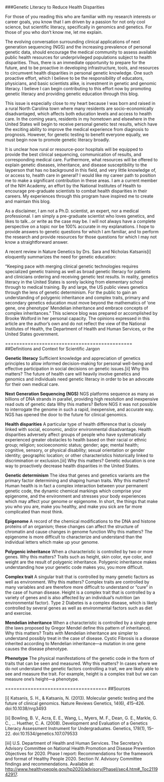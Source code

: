 ###Genetic Literacy to Reduce Health Disparities

For those of you reading this who are familiar with my research interests or career goals, you know that I am driven by a passion for not only cool science, but scientific literacy, specifically in genomics and genetics. For those of you who don’t know me, let me explain.

The evolving conversation surrounding clinical applications of next generation sequencing (NGS) and the increasing prevalence of personal genetic data, should encourage the medical community to assess available public health resources for underprivileged populations subject to health disparities. Thus, there is an immediate opportunity to prepare for the future, and to be proactive in developing infrastructure, tools, and resources to circumvent health disparities in personal genetic knowledge. One such proactive effort, which I believe to be the responsibility of educators, physicians, and basic scientists alike, is investment in genetic and genomic literacy. I believe I can begin contributing to this effort now by promoting genetic literacy and providing genetic education through this blog.

This issue is especially close to my heart because I was born and raised in a rural North Carolina town where many residents are socio-economically disadvantaged, which affects both education levels and access to health care. In the coming years, residents in my hometown and elsewhere in the United States will begin to receive personal genetic test results, which have the exciting ability to improve the medical experience from diagnosis to prognosis. However, for genetic testing to benefit everyone equally, we must begin now to promote genetic literacy broadly.

It is unclear how rural or resource-poor hospitals will be equipped to provide the best clinical sequencing, communication of results, and corresponding medical care. Furthermore, what resources will be offered to explain genetic diseases, inheritance, and disease susceptibility to the layperson that has no background in this field, and very little knowledge of, or access to, health care in general? I would like my career path to position me to make a significant contribution in these areas. I am a current member of the NIH Academy, an effort by the National Institutes of Health to encourage pre-graduate scientists to combat health disparities in their careers. My experiences through this program have inspired me to create and maintain this blog.

As a disclaimer, I am not a Ph.D. scientist, an expert, nor a medical professional. I am simply a pre-graduate scientist who loves genetics, and likes to talk…or write as the case may be. I will not always have a complete perspective on a topic nor be 100% accurate in my explanations. I hope to provide answers to genetic questions for which I am familiar, and to perform the research and provide resources for those questions for which I may not know a straightforward answer.

A recent review in Nature Genetics by Drs. Sara and Nicholas Katsanis[i] eloquently summarizes the need for genetic education:

“Keeping pace with merging clinical genetic technologies requires specialized genetic training as well as broad genetic literacy for patients and clinicians ordering and receiving genetic test results. In reality, genetics literacy in the United States is sorely lacking from elementary school through to medical training. By and large, the US public views genetics through the lens of genetic determinism. For the public to gain an understanding of polygenic inheritance and complex traits, primary and secondary genetics education must move beyond the mathematics of ‘one gene, one phenotype’ Mendelian inheritance and embrace concepts of complex inheritances.”
This science blog was prepared or accomplished by Brooke Wolford in her personal capacity. The opinions expressed in this article are the author’s own and do not reflect the view of the National Institutes of Health, the Department of Health and Human Services, or the United States government.

=============================================
##Definitions and Context for Scientific Jargon

**Genetic literacy**
Sufficient knowledge and appreciation of genetics principles to allow informed decision-making for personal well-being and effective participation in social decisions on genetic issues.[ii]
Why this matters?
The future of health care will heavily involve genetics and genomics and individuals need genetic literacy in order to be an advocate for their own medical care.

**Next Generation Sequencing (NGS)**
NGS platforms sequence as many as billions of DNA strands in parallel, providing high resolution and inexpensive read outs of genetic data
Why this matters?
Before NGS it was not possible to interrogate the genome in such a rapid, inexpensive, and accurate way. NGS has opened the door to the future for clinical genomics.

**Health disparities**
A particular type of health difference that is closely linked with social, economic, and/or environmental disadvantage. Health disparities adversely affect groups of people who have systematically experienced greater obstacles to health based on their racial or ethnic group; religion; socioeconomic status; gender; age; mental health; cognitive, sensory, or physical disability; sexual orientation or gender identity; geographic location; or other characteristics historically linked to discrimination or exclusion.[iii]
Why this matters?
Genetic education is one way to proactively decrease health disparities in the United States.

**Genetic determinism**
The idea that genes and genetics variants are the primary factor determining and shaping human traits.
Why this matters?
Human health is in fact a complex interaction between your permanent genetic code, the dynamic chemical markings which comprise your epigenome, and the environment and stresses your body experiences which may affect your genome or epigenome. In short, the things that make you who you are, make you healthy, and make you sick are far more complicated than most think.

**Epigenome**
A record of the chemical modifications to the DNA and histone proteins of an organism; these changes can affect the structure of chromatin and cause changes in genome function
Why this matters?
The epigenome is more difficult to characterize and understand than the individual letters which make up your genome.

**Polygenic inheritance**
When a characteristic is controlled by two or more genes.
Why this matters?
Traits such as height, skin color, eye color, and weight are the result of polygenic inheritance. Polygenic inheritance makes understanding how your genetic code makes you, you more difficult.

**Complex trait**
A singular trait that is controlled by many genetic factors as well as environment.
Why this matters?
Complex traits are controlled by many variables and are therefore more difficult to understand or “cure” in the case of human disease. Height is a complex trait that is controlled by a variety of genes and is also affected by an individual’s nutrition (an environmental factor). Type 2 Diabetes is a complex disease, which is likely controlled by several genes as well as environmental factors such as diet and exercise.

**Mendelian inheritance**
When a characteristic is controlled by a single gene (the laws proposed by Gregor Mendel define this pattern of inheritance).
Why this matters?
Traits with Mendelian inheritance are simpler to understand possibly treat in the case of disease. Cystic Fibrosis is a disease inherited according to Mendelian inheritance—a mutation in one gene causes the disease phenotype.

**Phenotype**
The physical manifestations of the genetic code in the form of traits that can be seen and measured.
Why this matters?
In cases where we do not understand the genetic factors controlling a trait, we are likely able to see and measure the trait. For example, height is a complex trait but we can measure one’s height—a phenotype.

====================================
##Sources

[i] Katsanis, S. H., & Katsanis, N. (2013). Molecular genetic testing and the future of clinical genomics. Nature Reviews Genetics, 14(6), 415–426. doi:10.1038/nrg3493

[ii] Bowling, B. V., Acra, E. E., Wang, L., Myers, M. F., Dean, G. E., Markle, G. C., … Huether, C. A. (2008). Development and Evaluation of a Genetics Literacy Assessment Instrument for Undergraduates. Genetics, 178(1), 15–22. doi:10.1534/genetics.107.079533

[iii] U.S. Department of Health and Human Services. The Secretary’s Advisory Committee on National Health Promotion and Disease Prevention Objectives for 2020. Phase I report: Recommendations for the framework and format of Healthy People 2020. Section IV. Advisory Committee findings and recommendations. Available at: http://www.healthypeople.gov/hp2020/advisory/PhaseI/sec4.htm#_Toc211942917.
